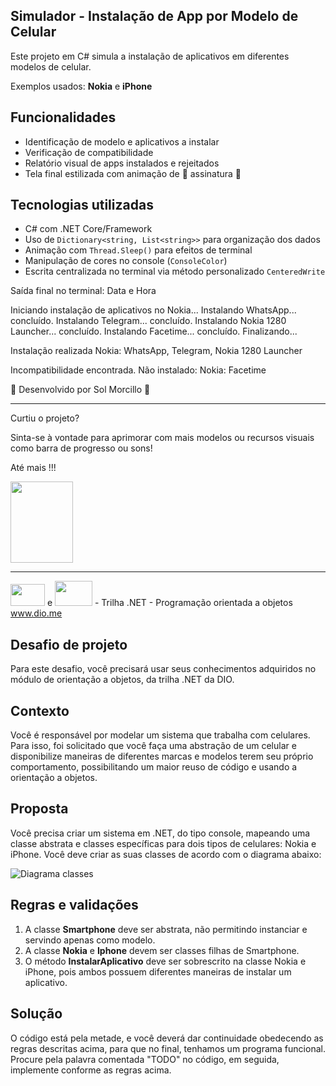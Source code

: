 ## Simulador - Instalação de App por Modelo de Celular

Este projeto em C# simula a instalação de aplicativos em diferentes modelos de celular.

Exemplos usados: **Nokia** e **iPhone**

## Funcionalidades

- Identificação de modelo e aplicativos a instalar
- Verificação de compatibilidade
- Relatório visual de apps instalados e rejeitados
- Tela final estilizada com animação de 💛 assinatura 💛

## Tecnologias utilizadas

- C# com .NET Core/Framework
- Uso de `Dictionary<string, List<string>>` para organização dos dados
- Animação com `Thread.Sleep()` para efeitos de terminal
- Manipulação de cores no console (`ConsoleColor`)
- Escrita centralizada no terminal via método personalizado `CenteredWrite`

Saída final no terminal:
Data e Hora

Iniciando instalação de aplicativos no Nokia...
Instalando WhatsApp... concluído.
Instalando Telegram... concluído.
Instalando Nokia 1280 Launcher... concluído.
Instalando Facetime... concluído.
Finalizando...

Instalação realizada Nokia: WhatsApp, Telegram, Nokia 1280 Launcher

Incompatibilidade encontrada. Não instalado: Nokia: Facetime

💛 Desenvolvido por Sol Morcillo 💛

----------------------------------------------------------------------

Curtiu o projeto? 

Sinta-se à vontade para aprimorar com mais modelos ou recursos visuais como barra de progresso ou sons! 

Até mais !!!

<img src="https://solmorcillo.com.br/imgs_public/logo_SM.jpg" width="100px" height="130px">

---------------------------------------------------------------------

<img src="https://solmorcillo.com.br/imgs_public/logo_wex.jpg" width="55px" height="35px"> e <img src="https://solmorcillo.com.br/imgs_public/logo_dio.jpg" width="60px" height="40px"> - Trilha .NET - Programação orientada a objetos
www.dio.me

## Desafio de projeto
Para este desafio, você precisará usar seus conhecimentos adquiridos no módulo de orientação a objetos, da trilha .NET da DIO.

## Contexto
Você é responsável por modelar um sistema que trabalha com celulares. Para isso, foi solicitado que você faça uma abstração de um celular e disponibilize maneiras de diferentes marcas e modelos terem seu próprio comportamento, possibilitando um maior reuso de código e usando a orientação a objetos.

## Proposta
Você precisa criar um sistema em .NET, do tipo console, mapeando uma classe abstrata e classes específicas para dois tipos de celulares: Nokia e iPhone. 
Você deve criar as suas classes de acordo com o diagrama abaixo:

![Diagrama classes](Imagens/diagrama.png)

## Regras e validações
1. A classe **Smartphone** deve ser abstrata, não permitindo instanciar e servindo apenas como modelo.
2. A classe **Nokia** e **Iphone** devem ser classes filhas de Smartphone.
3. O método **InstalarAplicativo** deve ser sobrescrito na classe Nokia e iPhone, pois ambos possuem diferentes maneiras de instalar um aplicativo.

## Solução
O código está pela metade, e você deverá dar continuidade obedecendo as regras descritas acima, para que no final, tenhamos um programa funcional. Procure pela palavra comentada "TODO" no código, em seguida, implemente conforme as regras acima.
